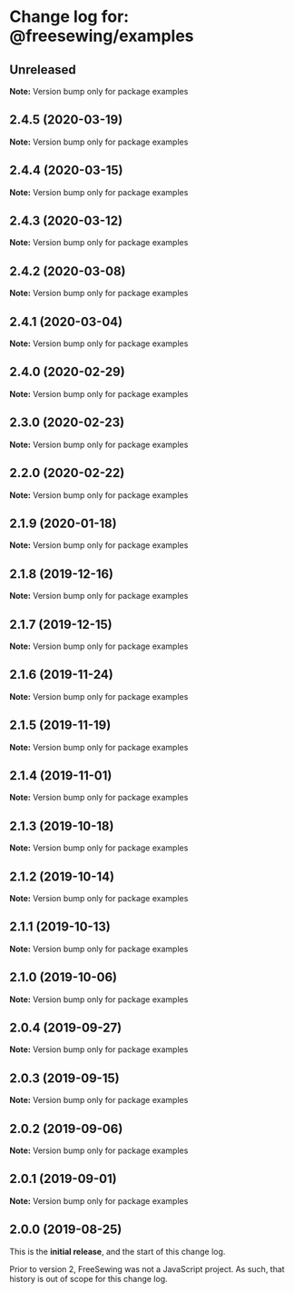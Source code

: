 # Change log for: @freesewing/examples


## Unreleased

**Note:** Version bump only for package examples


## 2.4.5 (2020-03-19)

**Note:** Version bump only for package examples


## 2.4.4 (2020-03-15)

**Note:** Version bump only for package examples


## 2.4.3 (2020-03-12)

**Note:** Version bump only for package examples


## 2.4.2 (2020-03-08)

**Note:** Version bump only for package examples


## 2.4.1 (2020-03-04)

**Note:** Version bump only for package examples


## 2.4.0 (2020-02-29)

**Note:** Version bump only for package examples


## 2.3.0 (2020-02-23)

**Note:** Version bump only for package examples


## 2.2.0 (2020-02-22)

**Note:** Version bump only for package examples


## 2.1.9 (2020-01-18)

**Note:** Version bump only for package examples


## 2.1.8 (2019-12-16)

**Note:** Version bump only for package examples


## 2.1.7 (2019-12-15)

**Note:** Version bump only for package examples


## 2.1.6 (2019-11-24)

**Note:** Version bump only for package examples


## 2.1.5 (2019-11-19)

**Note:** Version bump only for package examples


## 2.1.4 (2019-11-01)

**Note:** Version bump only for package examples


## 2.1.3 (2019-10-18)

**Note:** Version bump only for package examples


## 2.1.2 (2019-10-14)

**Note:** Version bump only for package examples


## 2.1.1 (2019-10-13)

**Note:** Version bump only for package examples


## 2.1.0 (2019-10-06)

**Note:** Version bump only for package examples


## 2.0.4 (2019-09-27)

**Note:** Version bump only for package examples


## 2.0.3 (2019-09-15)

**Note:** Version bump only for package examples


## 2.0.2 (2019-09-06)

**Note:** Version bump only for package examples


## 2.0.1 (2019-09-01)

**Note:** Version bump only for package examples




## 2.0.0 (2019-08-25)

This is the **initial release**, and the start of this change log.

Prior to version 2, FreeSewing was not a JavaScript project.
As such, that history is out of scope for this change log.
